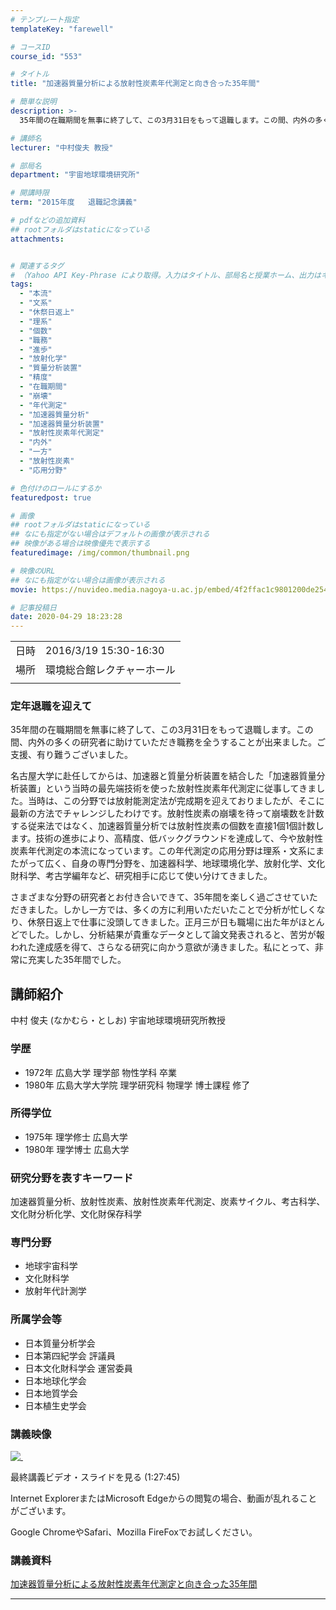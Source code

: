 ```yaml
---
# テンプレート指定
templateKey: "farewell"

# コースID
course_id: "553"

# タイトル
title: "加速器質量分析による放射性炭素年代測定と向き合った35年間"

# 簡単な説明
description: >-
  35年間の在職期間を無事に終了して、この3月31日をもって退職します。この間、内外の多くの研究者に助けていただき職務を全うすることが出来ました。ご支援、有り難うございました。 名古屋大学に赴任してからは、加速器と質量分析装置を結合した「加速器質量分析装置」という当時の最先端技術を使った放射性炭素年代測定に従事してきました。当時は、この分野では放射能測定法が完成期を迎えておりましたが、そこに ....

# 講師名
lecturer: "中村俊夫 教授"

# 部局名
department: "宇宙地球環境研究所"

# 開講時限
term: "2015年度	退職記念講義"

# pdfなどの追加資料
## rootフォルダはstaticになっている
attachments:


# 関連するタグ
# （Yahoo API Key-Phrase により取得。入力はタイトル、部局名と授業ホーム、出力はキーフレーズ（tags））
tags:
  - "本流"
  - "文系"
  - "休祭日返上"
  - "理系"
  - "個数"
  - "職務"
  - "進歩"
  - "放射化学"
  - "質量分析装置"
  - "精度"
  - "在職期間"
  - "崩壊"
  - "年代測定"
  - "加速器質量分析"
  - "加速器質量分析装置"
  - "放射性炭素年代測定"
  - "内外"
  - "一方"
  - "放射性炭素"
  - "応用分野"

# 色付けのロールにするか
featuredpost: true

# 画像
## rootフォルダはstaticになっている
## なにも指定がない場合はデフォルトの画像が表示される
## 映像がある場合は映像優先で表示する
featuredimage: /img/common/thumbnail.png

# 映像のURL
## なにも指定がない場合は画像が表示される
movie: https://nuvideo.media.nagoya-u.ac.jp/embed/4f2ffac1c9801200de254f6a52852e257476e68c

# 記事投稿日
date: 2020-04-29 18:23:28
---
```


|   |   |
|---|---|
| 日時 | 2016/3/19  15:30-16:30 |
| 場所 | 環境総合館レクチャーホール |
|   |   |


### 定年退職を迎えて

35年間の在職期間を無事に終了して、この3月31日をもって退職します。この間、内外の多くの研究者に助けていただき職務を全うすることが出来ました。ご支援、有り難うございました。

名古屋大学に赴任してからは、加速器と質量分析装置を結合した「加速器質量分析装置」という当時の最先端技術を使った放射性炭素年代測定に従事してきました。当時は、この分野では放射能測定法が完成期を迎えておりましたが、そこに最新の方法でチャレンジしたわけです。放射性炭素の崩壊を待って崩壊数を計数する従来法ではなく、加速器質量分析では放射性炭素の個数を直接1個1個計数します。技術の進歩により、高精度、低バックグラウンドを達成して、今や放射性炭素年代測定の本流になっています。この年代測定の応用分野は理系・文系にまたがって広く、自身の専門分野を、加速器科学、地球環境化学、放射化学、文化財科学、考古学編年など、研究相手に応じて使い分けてきました。

さまざまな分野の研究者とお付き合いできて、35年間を楽しく過ごさせていただきました。しかし一方では、多くの方に利用いただいたことで分析が忙しくなり、休祭日返上で仕事に没頭してきました。正月三が日も職場に出た年がほとんどでした。しかし、分析結果が貴重なデータとして論文発表されると、苦労が報われた達成感を得て、さらなる研究に向かう意欲が湧きました。私にとって、非常に充実した35年間でした。


## 講師紹介

中村 俊夫 (なかむら・としお) 宇宙地球環境研究所教授

### 学歴

* 1972年 広島大学 理学部 物性学科 卒業
* 1980年 広島大学大学院 理学研究科 物理学 博士課程 修了

### 所得学位

* 1975年 理学修士 広島大学
* 1980年 理学博士 広島大学

### 研究分野を表すキーワード

加速器質量分析、放射性炭素、放射性炭素年代測定、炭素サイクル、考古科学、文化財分析化学、文化財保存科学

### 専門分野

* 地球宇宙科学
* 文化財科学
* 放射年代計測学

### 所属学会等

* 日本質量分析学会
* 日本第四紀学会 評議員
* 日本文化財科学会 運営委員
* 日本地球化学会
* 日本地質学会
* 日本植生史学会


### 講義映像

[![&nbsp;](https://ocw.nagoya-u.jp/files/553/2886.jpg) ](https://nuvideo.media.nagoya-u.ac.jp/embed/4f2ffac1c9801200de254f6a52852e257476e68c)

最終講義ビデオ・スライドを見る (1:27:45)



Internet ExplorerまたはMicrosoft Edgeからの閲覧の場合、動画が乱れることがございます。

Google ChromeやSafari、Mozilla FireFoxでお試しください。


### 講義資料

[加速器質量分析による放射性炭素年代測定と向き合った35年間](https://ocw.nagoya-u.jp/files/553/siryou.pdf) 


-----
